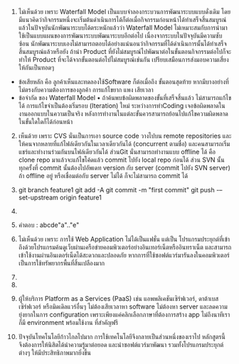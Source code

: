 1)	ไม่เห็นด้วย เพราะ Waterfall Model เป็นแบบจำลองกระบวนการพัฒนาระบบแบบดั่งเดิม  โดยมีแนวคิดว่ากิจกรรมหนึ่งจะเริ่มต้นดำเนินการได้ก็ต่อเมื่อกิจกรรมก่อนหน้าได้ทำเสร็จสิ้นสมบูรณ์ แล้วในปัจจุบันนักพัฒนาระบบได้ตระหนักแล้วว่า Waterfall Model ไม่เหมาะสมกับการนำมาใช้เป็นแบบแผนของการพัฒนาระบบพัฒนาระบบอีกต่อไป เนื่องจากระบบในปัจจุบันมีความซับซ้อน นักพัฒนาระบบเองไม่สามารถตอบได้อย่างแน่นอนว่ากิจกรรมที่ได้ดำเนินการนั้นได้ทำเสร็จสิ้นสมบูรณ์แล้วหรือยัง ถ้านำ Product ที่ยังไม่สมบูรณ์ไปพัฒนาต่อในขั้นตอนกิจกรรมต่อไปก็จะทำให้ Product ที่จะได้จากขั้นตอนต่อไปไม่สมบูรณ์เช่นกัน เปรียบเสมือนการส่งมอบความเสี่ยงให้กันเป็นทอดๆ 
-	ข้อเสียหลัก คือ ลูกค้าเห็นและทดลองใช้Software ก็ต่อเมื่อถึง ขั้นตอนสุดท้าย หากมีบางอย่างที่ไม่ตรงกับความต้องการของลูกค้า การแก้ไขยาก แพง เสียเวลา
-	ข้อจำกัด ของ Waterfall Model
  •	ถ้าค้นพบข้อผิดพลาดของขั้นที่เสร็จสิ้นแล้ว ไม่สามารถแก้ไขได้ การแก้ไขจำเป็นต้องเริ่มรอบ (Iteration) ใหม่ ระหว่างการทำCoding เจอข้อผิดพลาดในงานออกแบบในความเป็นจริง หลังการทำงานในแต่ละขั้นควรสามารถย้อนไปแก้ไขความผิดพลาดในขั้นใดใดก็ได้ก่อนหน้า

2)	เห็นด้วย เพราะ   CVS  นั่นเป็นการเอา source code วางไปบน remote repositories และให้คนจากหลายที่แก้ไฟล์เดียวกันในเวลาเดียวกันได้ (concurrent ตามชื่อ) และคนสามารถเริ่มแชร์และทำงานร่วมกันบนไฟล์เดียวกันได้ 
ส่วนGit นั่นสามารถทำงานแบบ offline ได้ คือ clone repo มาแล้วจะแก้ไขโค้ดแล้ว commit ไปยัง local repo ก่อนได้ ส่วน SVN นั้น ทุกครั้งที่ commit นั้นต้องไปอัพเดท version กับ server (commit ไปยัง SVN server) ถ้า offline อยู่ หรือเชื่อมต่อกับ server ไม่ได้ ก็จะไม่สามารถ commit ได้ 

3)    git branch feature1
git add -A
git commit -m "first commit"
git push -–set-upstream origin feature1

4) 

5)  คำตอบ : abcde"a".."e"

6)  ไม่เห็นด้วย เพราะ  การใช้ Web Application  ไม่ได้เป็นแฟชั่น แต่เป็น โปรแกรมประยุกต์ที่เข้าถึงด้วยโปรแกรมค้นดูเว็บผ่านเครือข่ายคอมพิวเตอร์อย่างอินเทอร์เน็ตหรืออินทราเน็ต  และสามารถเข้าใช้งานผ่านอินเตอร์เน็ตได้สะดวกและปลอดภัย หากการที่ใช้ซอฟต์แวร์มารันลงในคอมพิวเตอร์เป็นการใช้ทรัพยากรพื้นที่สิ้นเปลืองมาก

7) 
8) 

9)  ผู้ให้บริการ Platform as a Services (PaaS)  เช่น แอพพลิเคชันเซิร์ฟเวอร์, ดาต้าเบสเซิร์ฟเวอร์ หรือมิดเดิลแวร์อื่นๆ ไม่ต้องเสียเวลาหา software ไม่ต้องหา server และลดความยุ่งยากในการ configuration เพราะเพียงแค่คลิกเลือกภาษาที่ต้องการสร้าง app ไม่ถึงนาทีเราก็มี environment พร้อมใช้งาน ที่สำคัญฟรี 

10)  ปัจจุบันโทคโนโลยีก้าวไกลไปมาก การใช้เทคโนโลยีจึงกลายเป็นส่วนหนึ่งของเราไป หลักสูตรนี้ จึงต้องการให้นิสิตได้นำความรู้มาต่อยอด และนำซอฟต์แวร์มาพัฒนา รวมทั้งโปรแกรมประยุกต์ต่างๆ ให้มีประสิทธิภาพมากยิ่งขึ้น

